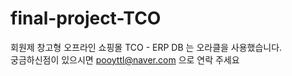 # final-project-TCO
회원제 창고형 오프라인 쇼핑몰 TCO - ERP
DB 는 오라클을 사용했습니다. <br>
궁금하신점이 있으시면 
pooyttl@naver.com 으로 연락 주세요 
